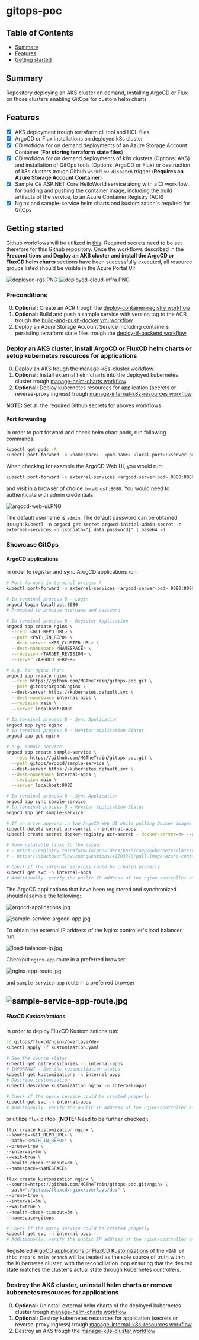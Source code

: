 # gitops-poc

## Table of Contents

+ [Summary](#summary)
+ [Features](#features)
+ [Getting started](#getting-started)

## Summary

Repository deploying an AKS cluster on demand, installing ArgoCD or Flux on those clusters enabling GitOps for custom helm charts

## Features

- [x] AKS deployment trough terraform cli tool and HCL files. 
- [x] ArgoCD or Flux installations on deployed k8s cluster
- [x] CD wofklow for on demand deployments of an Azure Storage Account Container (**For storing terraform state files**)
- [x] CD wofklow for on demand deployments of k8s clusters (Options: AKS) and installation of GitOps tools (Options: ArgoCD or Flux) or destruction of k8s clusters trough Github `workflow_dispatch` trigger (**Requires an Azure Storage Account Container**)
- [x] Sample C# ASP.NET Core HelloWorld service along with a CI workflow for building and pushing the container image, including the build artifacts of the service, to an Azure Container Registry (ACR)
- [x] Nginx and sample-service helm charts and kustomization's required for GitOps

## Getting started

Github workflows will be utilized in [this](./.github/workflows/). Required secrets need to be set therefore for this Github repository. Once the workflows described in the **Preconditions** and **Deploy an AKS cluster and install the ArgoCD or FluxCD helm charts** sections have been successfully executed, all resource groups listed should be visible in the Azure Portal UI:

![deployed-rgs.PNG](./images/deployed-rgs.PNG)
![deployed-cloud-infra.PNG](./images/deployed-cloud-infra.PNG)

### Preconditions

0. **Optional:** Create an ACR trough the [deploy-container-registry workflow](https://github.com/MGTheTrain/gitops-poc/actions/workflows/deploy-container-registry.yml)
1. **Optional:** Build and push a sample service with version tag to the ACR trough the [build-and-push-docker.yml workflow](https://github.com/MGTheTrain/gitops-poc/actions/workflows/build-and-push-docker.yml). 
2. Deploy an Azure Storage Account Service including containers persisting terraform state files trough the [deploy-tf-backend workflow](https://github.com/MGTheTrain/gitops-poc/actions/workflows/deploy-tf-backend.yml)

### Deploy an AKS cluster, install ArgoCD or FluxCD helm charts or setup kubernetes resources for applications

0. Deploy an AKS trough the [manage-k8s-cluster workflow](https://github.com/MGTheTrain/gitops-poc/actions/workflows/manage-k8s-cluster). 
1. **Optional:** Install external helm charts into the deployed kubernetes cluster trough [manage-helm-charts workflow](https://github.com/MGTheTrain/gitops-poc/actions/workflows/manage-helm-charts)
2. **Optional:** Deploy kubernetes resources for application (secrets or reverse-proxy ingress) trough [manage-internal-k8s-resources workflow](https://github.com/MGTheTrain/gitops-poc/actions/workflows/manage-internal-k8s-resources)

**NOTE:** Set all the required Github secrets for aboves workflows

#### Port forwarding

In order to port forward and check helm chart pods, run following commands:

```sh
kubectl get pods -A
kubectl port-forward -n <namespace>  <pod-name> <local-port>:<server-port>
```

When checking for example the ArgoCD Web UI, you would run:

```sh
kubectl port-forward -n external-services <argocd-server-pod> 8080:8080
```

and visit in a browser of choice `localhost:8080`. You would need to authenticate with admin credentials.

![argocd-web-ui.PNG](./images/argocd-web-ui.PNG)

The default username is `admin`. The default password can be obtained trough: `kubectl -n argocd get secret argocd-initial-admin-secret -n external-services -o jsonpath="{.data.password}" | base64 -d`

### Showcase GitOps

#### ArgoCD applications

In order to register and sync ArogCD applications run:

```sh
# Port forward in terminal process A
kubectl port-forward -n external-services <argocd-server-pod> 8080:8080

# In terminal process B - Login
argocd login localhost:8080
# Prompted to provide username and password

# In terminal process B - Register Application
argocd app create nginx \
  --repo <GIT_REPO_URL> \
  --path <PATH_IN_REPO> \
  --dest-server <K8S_CLUSTER_URL> \
  --dest-namespace <NAMESPACE> \
  --revision <TARGET_REVISION> \
  --server <ARGOCD_SERVER>

# e.g. for nginx chart
argocd app create nginx \
  --repo https://github.com/MGTheTrain/gitops-poc.git \
  --path gitops/argocd/nginx \ 
  --dest-server https://kubernetes.default.svc \
  --dest-namespace internal-apps \
  --revision main \
  --server localhost:8080

# In terminal process B - Sync Application
argocd app sync nginx
# In terminal process B - Monitor Application Status
argocd app get nginx

# e.g. sample service
argocd app create sample-service \
  --repo https://github.com/MGTheTrain/gitops-poc.git \
  --path gitops/argocd/sample-service \ 
  --dest-server https://kubernetes.default.svc \
  --dest-namespace internal-apps \
  --revision main \
  --server localhost:8080

# In terminal process B - Sync Application
argocd app sync sample-service
# In terminal process B - Monitor Application Status
argocd app get sample-service

# If an error appears in the ArgoCD Web UI while pulling Docker images for the sample service try manually deleting and then recreating the Docker secret
kubectl delete secret acr-secret -n internal-apps
kubectl create secret docker-registry acr-secret --docker-server=<> --docker-username=<> --docker-password=<> -n internal-apps

# Some relatable links to the issue:
# - https://registry.terraform.io/providers/hashicorp/kubernetes/latest/docs/resources/secret#example-usage-docker-config
# - https://stackoverflow.com/questions/41203970/pull-image-azure-container-registry-kubernetes

# Check if the internal services could be created properly 
kubectl get svc -n internal-apps
# Additionally, verify the public IP address of the nginx-controller and access the default nginx view using a preferred web browser by navigating to http://<public IP>.
```
The ArgoCD applications that have been registered and synchronized should resemble the following:

![argocd-applications.jpg](./images/argocd-applications.jpg)

![sample-service-argocd-app.jpg](./images/sample-service-argocd-app.jpg)

To obtain the external IP address of the Nginx controller's load balancer, run:

![load-balancer-ip.jpg](./images/load-balancer-ip.jpg)

Checkout `nginx-app` route in a preferred browser

![nginx-app-route.jpg](./images/nginx-app-route.jpg)

and `sample-service-app` route in a preferred browser

![sample-service-app-route.jpg](./images/sample-service-app-route.jpg)
---

##### FluxCD Kustomizations

In order to deploy FluxCD Kustomizations run:

```sh
cd gitops/fluxcd/nginx/overlays/dev
kubectl apply -f kustomization.yaml

# See the source status
kubectl get gitrepositories -n internal-apps
# IMPORTANT - See the reconciliation status
kubectl get kustomizations -n internal-apps
# Describe customization
kubectl describe kustomization nginx -n internal-apps

# Check if the nginx service could be created properly 
kubectl get svc -n internal-apps
# Additionally, verify the public IP address of the nginx-controller and access the default nginx view using a preferred web browser by navigating to http://<public IP>.
```

or utilize `flux` cli tool (**NOTE:** Need to be further checked):

```sh
flux create kustomization nginx \
--source=<GIT_REPO_URL> \
--path="<PATH_IN_REPO>" \
--prune=true \
--interval=5m \
--wait=true \
--health-check-timeout=3m \
--namespace=<NAMESPACE>

flux create kustomization nginx \
--source=https://github.com/MGTheTrain/gitops-poc.git/nginx \
--path="./gitops/fluxcd/nginx/overlays/dev" \
--prune=true \
--interval=5m \
--wait=true \
--health-check-timeout=3m \
--namespace=gitops

# Check if the nginx service could be created properly 
kubectl get svc -n internal-apps
# Additionally, verify the public IP address of the nginx-controller and access the default nginx view using a preferred web browser by navigating to http://<public IP>.
```

Registered [ArgoCD applications or FluxCD Kustomizations](./gitops/) of the `HEAD of this repo's main branch` will be treated as the sole source of truth within the Kubernetes cluster, with the reconciliation loop ensuring that the desired state matches the cluster's actual state through Kubernetes controllers.

### Destroy the AKS cluster, uninstall helm charts or remove kubernetes resources for applications

0. **Optional:** Uninstall external helm charts of the deployed kubernetes cluster trough [manage-helm-charts workflow](https://github.com/MGTheTrain/gitops-poc/actions/workflows/manage-helm-charts)
1. **Optional:** Destroy kubernetes resources for application (secrets or reverse-proxy ingress) trough [manage-internal-k8s-resources workflow](https://github.com/MGTheTrain/gitops-poc/actions/workflows/manage-internal-k8s-resources)
2. Destroy an AKS trough the [manage-k8s-cluster workflow](https://github.com/MGTheTrain/gitops-poc/actions/workflows/manage-k8s-cluster)

